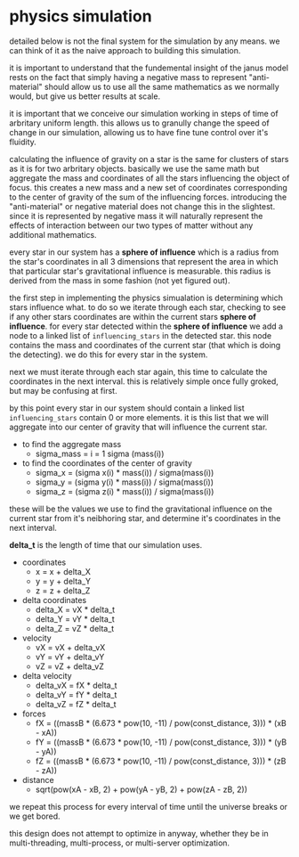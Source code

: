 # physics simulation

detailed below is not the final system for the simulation by any means. we can think of it as the naive approach to building this simulation.

it is important to understand that the fundemental insight of the janus model rests on the fact that simply having a negative mass to represent "anti-material" should allow us to use all the same mathematics as we normally would, but give us better results at scale.

it is important that we conceive our simulation working in steps of time of arbritary uniform length. this allows us to granully change the speed of change in our simulation, allowing us to have fine tune control over it's fluidity. 

calculating the influence of gravity on a star is the same for clusters of stars as it is for two arbritary objects. basically we use the same math but aggregate the mass and coordinates of all the stars influencing the object of focus. this creates a new mass and a new set of coordinates corresponding to the center of gravity of the sum of the influencing forces. introducing the "anti-material" or negative material does not change this in the slightest. since it is represented by negative mass it will naturally represent the effects of interaction between our two types of matter without any additional mathematics. 

every star in our system has a **sphere of influence** which is a radius from the star's coordinates in all 3 dimensions that represent the area in which that particular star's gravitational influence is measurable. this radius is derived from the mass in some fashion (not yet figured out).

the first step in implementing the physics simualation is determining which stars influence what. to do so we iterate through each star, checking to see if any other stars coordinates are within the current stars **sphere of influence**. for every star detected within the **sphere of influence** we add a node to a linked list of `influencing_stars` in the detected star. this node contains the mass and coordinates of the current star (that which is doing the detecting). we do this for every star in the system.

next we must iterate through each star again, this time to calculate the coordinates in the next interval. this is relatively simple once fully groked, but may be confusing at first. 

by this point every star in our system should contain a linked list `influencing_stars` contain 0 or more elements. it is this list that we will aggregate into our center of gravity that will influence the current star.

* to find the aggregate mass
  * sigma_mass = i = 1 sigma (mass(i))
* to find the coordinates of the center of gravity
  * sigma_x = (sigma x(i) * mass(i)) / sigma(mass(i))
  * sigma_y = (sigma y(i) * mass(i)) / sigma(mass(i))
  * sigma_z = (sigma z(i) * mass(i)) / sigma(mass(i))

these will be the values we use to find the gravitational influence on the current star from it's neibhoring star, and determine it's coordinates in the next interval.

**delta_t** is the length of time that our simulation uses. 

* coordinates 
  * x = x + delta_X
  * y = y + delta_Y
  * z = z + delta_Z
* delta coordinates
  * delta_X = vX * delta_t
  * delta_Y = vY * delta_t
  * delta_Z = vZ * delta_t
* velocity
  * vX = vX + delta_vX
  * vY = vY + delta_vY
  * vZ = vZ + delta_vZ
* delta velocity
  * delta_vX = fX * delta_t
  * delta_vY = fY * delta_t
  * delta_vZ = fZ * delta_t
* forces
  * fX = ((massB * (6.673 * pow(10, -11) / pow(const_distance, 3))) * (xB - xA))
  * fY = ((massB * (6.673 * pow(10, -11) / pow(const_distance, 3))) * (yB - yA))
  * fZ = ((massB * (6.673 * pow(10, -11) / pow(const_distance, 3))) * (zB - zA))
* distance
  * sqrt(pow(xA - xB, 2) + pow(yA - yB, 2) + pow(zA - zB, 2))

we repeat this process for every interval of time until the universe breaks or we get bored.

this design does not attempt to optimize in anyway, whether they be in multi-threading, multi-process, or multi-server optimization.















